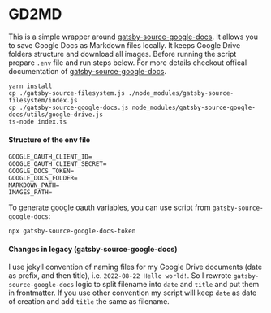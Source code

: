 # GD2MD

This is a simple wrapper around [gatsby-source-google-docs](https://github.com/cedricdelpoux/gatsby-source-google-docs). It allows you to save Google Docs as Markdown files locally. It keeps Google Drive folders structure and download all images. Before running the script prepare `.env` file and run steps below. For more details checkout offical documentation of [gatsby-source-google-docs](https://github.com/cedricdelpoux/gatsby-source-google-docs).

```
yarn install
cp ./gatsby-source-filesystem.js ./node_modules/gatsby-source-filesystem/index.js
cp ./gatsby-source-google-docs.js node_modules/gatsby-source-google-docs/utils/google-drive.js 
ts-node index.ts
```

#### Structure of the env file
```
GOOGLE_OAUTH_CLIENT_ID=
GOOGLE_OAUTH_CLIENT_SECRET=
GOOGLE_DOCS_TOKEN=
GOOGLE_DOCS_FOLDER=
MARKDOWN_PATH=
IMAGES_PATH=
```
To generate google oauth variables, you can use script from `gatsby-source-google-docs`:
```
npx gatsby-source-google-docs-token
```
#### Changes in legacy (gatsby-source-google-docs)

I use jekyll convention of naming files for my Google Drive documents (date as prefix, and then title), i.e. `2022-08-22 Hello world!`. So I rewrote `gatsby-source-google-docs` logic to split filename into `date` and `title` and put them in frontmatter. If you use other convention my script will keep `date` as date of creation and add `title` the same as filename.
